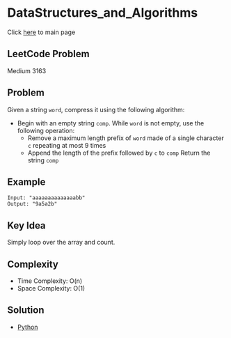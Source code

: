 # DataStructures_and_Algorithms
Click [here](../../README.md) to main page

## LeetCode Problem
Medium 3163

## Problem
Given a string `word`, compress it using the following algorithm:
- Begin with an empty string `comp`. While `word` is not empty, use the following operation:
    - Remove a maximum length prefix of `word` made of a single character `c` repeating at most 9 times
    - Append the length of the prefix followed by `c` to `comp`
Return the string `comp`


## Example
```
Input: "aaaaaaaaaaaaaabb"
Output: "9a5a2b"
```

## Key Idea
Simply loop over the array and count.

## Complexity
- Time Complexity: O(n)
- Space Complexity: O(1)

## Solution
- [Python](./solution.py)
